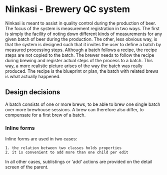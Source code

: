# Ninkasi - Brewery QC system

Ninkasi is meant to assist in quality control during the production of
beer. The focus of the system is measurement registration in two
ways. The first is simply the facility of noting down different kinds
of measurements for any given batch of beer during the production. The
other, less obvious way, is that the system is designed such that it
invites the user to define a batch by measured processing
steps. Although a batch follows a recipe, the recipe steps are not
copied to the batch. The brewer needs to follow the recipe during
brewing and register actual steps of the process to a batch. This way,
a more realistic picture arises of the way the batch was really
produced. The recipe is the blueprint or plan, the batch with related
brews is what actually happened.



## Design decisions

A batch consists of one or more brews, to be able to brew one single
batch over more brewhouse sessions. A brew can therefore also differ,
to compensate for a first brew of a batch.

### Inline forms

Inline forms are used in two cases:

    1. the relation between two classes holds properties
	2. it is convenient to add more than one child per edit

In all other cases, sublistings or 'add' actions are provided on the
detail screen of the parent.
